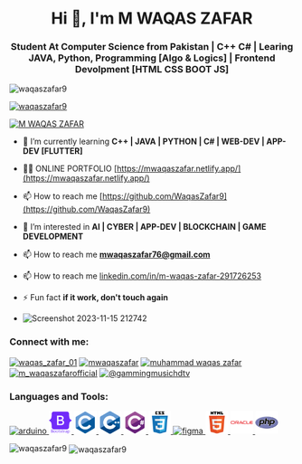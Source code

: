 <h1 align="center">Hi 👋, I'm M WAQAS ZAFAR</h1>
<h3 align="center">Student At Computer Science from Pakistan | C++ C# | Learing JAVA, Python, Programming [Algo & Logics] | Frontend Devolpment [HTML CSS BOOT JS]</h3>

<p align="left"> <img src="https://komarev.com/ghpvc/?username=waqaszafar9&label=Profile%20views&color=0e75b6&style=flat" alt="waqaszafar9" /> </p>

<p align="left"> <a href="https://github.com/ryo-ma/github-profile-trophy"><img src="https://github-profile-trophy.vercel.app/?username=waqaszafar9&theme=juicyfresh" alt="waqaszafar9" /></a> </p>

<p align="left"> <a href="https://linkedin.com/in/m-waqas-zafar-291726253" target="blank"><img src="https://img.shields.io/linkedin/follow/m-waqas-zafar?logo=linkedin&style=for-the-badge" alt="M WAQAS ZAFAR" /></a> </p>

- 🌱 I’m currently learning **C++ | JAVA | PYTHON | C# | WEB-DEV | APP-DEV [FLUTTER]**

- 👨‍💻 ONLINE PORTFOLIO [https://mwaqaszafar.netlify.app/](https://mwaqaszafar.netlify.app/)

- 📫 How to reach me [https://github.com/WaqasZafar9](https://github.com/WaqasZafar9)

- 👀 I’m interested in **AI | CYBER | APP-DEV | BLOCKCHAIN | GAME DEVELOPMENT**

- 📫 How to reach me **mwaqaszafar76@gmail.com**

- 📫 How to reach me [linkedin.com/in/m-waqas-zafar-291726253](linkedin.com/in/m-waqas-zafar-291726253)

- ⚡ Fun fact **if it work, don't touch again**

- ![Screenshot 2023-11-15 212742](https://github.com/WaqasZafar9/WaqasZafar9/assets/120492459/9bf30886-78ac-4a83-a4fb-eb31444d7422)


<h3 align="left">Connect with me:</h3>
<p align="left">
<a href="https://twitter.com/waqas_zafar_01" target="blank"><img align="center" src="https://raw.githubusercontent.com/rahuldkjain/github-profile-readme-generator/master/src/images/icons/Social/twitter.svg" alt="waqas_zafar_01" height="30" width="40" /></a>
<a href="https://linkedin.com/in/mwaqaszafar" target="blank"><img align="center" src="https://raw.githubusercontent.com/rahuldkjain/github-profile-readme-generator/master/src/images/icons/Social/linked-in-alt.svg" alt="mwaqaszafar" height="30" width="40" /></a>
<a href="https://fb.com/muhammad waqas zafar" target="blank"><img align="center" src="https://raw.githubusercontent.com/rahuldkjain/github-profile-readme-generator/master/src/images/icons/Social/facebook.svg" alt="muhammad waqas zafar" height="30" width="40" /></a>
<a href="https://instagram.com/m_waqaszafarofficial" target="blank"><img align="center" src="https://raw.githubusercontent.com/rahuldkjain/github-profile-readme-generator/master/src/images/icons/Social/instagram.svg" alt="m_waqaszafarofficial" height="30" width="40" /></a>
<a href="https://www.youtube.com/c/@gammingmusichdtv" target="blank"><img align="center" src="https://raw.githubusercontent.com/rahuldkjain/github-profile-readme-generator/master/src/images/icons/Social/youtube.svg" alt="@gammingmusichdtv" height="30" width="40" /></a>
</p>

<h3 align="left">Languages and Tools:</h3>
<p align="left"> <a href="https://www.arduino.cc/" target="_blank" rel="noreferrer"> <img src="https://cdn.worldvectorlogo.com/logos/arduino-1.svg" alt="arduino" width="40" height="40"/> </a> <a href="https://getbootstrap.com" target="_blank" rel="noreferrer"> <img src="https://raw.githubusercontent.com/devicons/devicon/master/icons/bootstrap/bootstrap-plain-wordmark.svg" alt="bootstrap" width="40" height="40"/> </a> <a href="https://www.cprogramming.com/" target="_blank" rel="noreferrer"> <img src="https://raw.githubusercontent.com/devicons/devicon/master/icons/c/c-original.svg" alt="c" width="40" height="40"/> </a> <a href="https://www.w3schools.com/cpp/" target="_blank" rel="noreferrer"> <img src="https://raw.githubusercontent.com/devicons/devicon/master/icons/cplusplus/cplusplus-original.svg" alt="cplusplus" width="40" height="40"/> </a> <a href="https://www.w3schools.com/cs/" target="_blank" rel="noreferrer"> <img src="https://raw.githubusercontent.com/devicons/devicon/master/icons/csharp/csharp-original.svg" alt="csharp" width="40" height="40"/> </a> <a href="https://www.w3schools.com/css/" target="_blank" rel="noreferrer"> <img src="https://raw.githubusercontent.com/devicons/devicon/master/icons/css3/css3-original-wordmark.svg" alt="css3" width="40" height="40"/> </a> <a href="https://www.figma.com/" target="_blank" rel="noreferrer"> <img src="https://www.vectorlogo.zone/logos/figma/figma-icon.svg" alt="figma" width="40" height="40"/> </a> <a href="https://www.w3.org/html/" target="_blank" rel="noreferrer"> <img src="https://raw.githubusercontent.com/devicons/devicon/master/icons/html5/html5-original-wordmark.svg" alt="html5" width="40" height="40"/> </a> <a href="https://www.oracle.com/" target="_blank" rel="noreferrer"> <img src="https://raw.githubusercontent.com/devicons/devicon/master/icons/oracle/oracle-original.svg" alt="oracle" width="40" height="40"/> </a> <a href="https://www.photoshop.com/en" target="_blank" rel="noreferrer">  </a> <a href="https://www.php.net" target="_blank" rel="noreferrer"> <img src="https://raw.githubusercontent.com/devicons/devicon/master/icons/php/php-original.svg" alt="php" width="40" height="40"/> </a> </p>

<p><img align="left" src="https://github-readme-stats.vercel.app/api/top-langs?username=waqaszafar9&show_icons=true&locale=en&layout=compact" alt="waqaszafar9" /></p>

<p>&nbsp;<img align="center" src="https://github-readme-stats.vercel.app/api?username=waqaszafar9&show_icons=true&locale=en" alt="waqaszafar9" /></p>





<!---
WaqasZafar9/WaqasZafar9 is a ✨ special ✨ repository because its `README.md` (this file) appears on your GitHub profile.
You can click the Preview link to take a look at your changes.
--->
